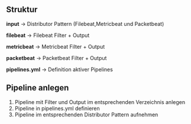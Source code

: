 ## Struktur

**input** -> Distributor Pattern (Filebeat,Metricbeat und Packetbeat)

**filebeat** -> Filebeat Filter + Output

**metricbeat** -> Metricbeat Filter + Output

**packetbeat** -> Packetbeat Filter + Output

**pipelines.yml** -> Definition aktiver Pipelines

## Pipeline anlegen

1. Pipeline mit Filter und Output im entsprechenden Verzeichnis anlegen
2. Pipeline in pipelines.yml definieren
3. Pipeline im entsprechenden Distributor Pattern aufnehmen
